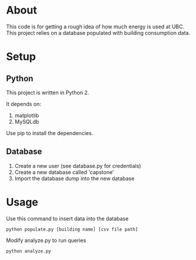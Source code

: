 # About

This code is for getting a rough idea of how much energy is used at UBC. This project relies on a database populated with building consumption data.

# Setup

## Python

This project is written in Python 2. 

It depends on:

1. matplotlib
2. MySQLdb

Use pip to install the dependencies.

## Database

1. Create a new user (see database.py for credentials)
2. Create a new database called 'capstone'
3. Import the database dump into the new database

# Usage

Use this command to insert data into the database

```
python populate.py [building name] [csv file path]
```

Modify analyze.py to run queries
```
python analyze.py
```
